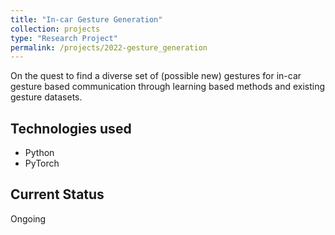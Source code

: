 ```yaml
---
title: "In-car Gesture Generation"
collection: projects
type: "Research Project"
permalink: /projects/2022-gesture_generation
---
```


On the quest to find a diverse set of (possible new) gestures for in-car gesture based communication through learning based methods and existing gesture datasets.

## Technologies used

* Python
* PyTorch

## Current Status

Ongoing
